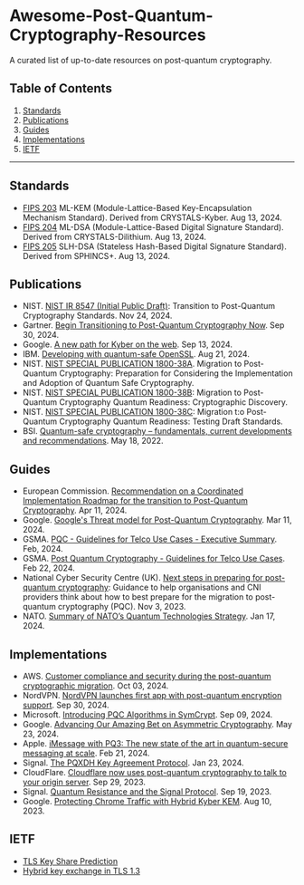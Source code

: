 # Awesome-Post-Quantum-Cryptography-Resources
A curated list of up-to-date resources on post-quantum cryptography.



## Table of Contents
1. [Standards](#standards)
2. [Publications](#publications)
3. [Guides](#guides)
4. [Implementations](#implementations)
5. [IETF](#ietf)


---

## Standards
- [FIPS 203](https://nvlpubs.nist.gov/nistpubs/FIPS/NIST.FIPS.203.pdf) ML-KEM (Module-Lattice-Based Key-Encapsulation Mechanism Standard). Derived from CRYSTALS-Kyber. Aug 13, 2024.
- [FIPS 204](https://nvlpubs.nist.gov/nistpubs/FIPS/NIST.FIPS.204.pdf) ML-DSA (Module-Lattice-Based Digital Signature Standard). Derived from CRYSTALS-Dilithium. Aug 13, 2024.
- [FIPS 205](https://nvlpubs.nist.gov/nistpubs/FIPS/NIST.FIPS.205.pdf) SLH-DSA (Stateless Hash-Based Digital Signature Standard). Derived from SPHINCS+. Aug 13, 2024.

## Publications
- NIST. [NIST IR 8547 (Initial Public Draft)](https://csrc.nist.gov/pubs/ir/8547/ipd): Transition to Post-Quantum Cryptography Standards. Nov 24, 2024.
- Gartner. [Begin Transitioning to Post-Quantum Cryptography Now](https://www.gartner.com/en/articles/post-quantum-cryptography). Sep 30, 2024.
- Google. [A new path for Kyber on the web](https://security.googleblog.com/2024/09/a-new-path-for-kyber-on-web.html). Sep 13, 2024.
- IBM. [Developing with quantum-safe OpenSSL](https://developer.ibm.com/tutorials/awb-quantum-safe-openssl/). Aug 21, 2024.
- NIST. [NIST SPECIAL PUBLICATION 1800-38A](https://www.nccoe.nist.gov/sites/default/files/2023-04/pqc-migration-nist-sp-1800-38a-preliminary-draft.pdf). Migration to Post-Quantum Cryptography: Preparation for Considering the Implementation and Adoption of Quantum Safe Cryptography.
- NIST. [NIST SPECIAL PUBLICATION 1800-38B](https://www.nccoe.nist.gov/sites/default/files/2023-12/pqc-migration-nist-sp-1800-38b-preliminary-draft.pdf): Migration to Post-Quantum Cryptography Quantum Readiness: Cryptographic Discovery.
- NIST. [NIST SPECIAL PUBLICATION 1800-38C](https://www.nccoe.nist.gov/sites/default/files/2023-12/pqc-migration-nist-sp-1800-38c-preliminary-draft.pdf): Migration t:o Post-Quantum Cryptography Quantum Readiness: Testing Draft Standards.
- BSI. [Quantum-safe cryptography – fundamentals, current developments and recommendations](https://www.bsi.bund.de/SharedDocs/Downloads/EN/BSI/Publications/Brochure/quantum-safe-cryptography.pdf?__blob=publicationFile&v=6). May 18, 2022.

## Guides
- European Commission. [Recommendation on a Coordinated Implementation Roadmap for the transition to Post-Quantum Cryptography](https://digital-strategy.ec.europa.eu/en/library/recommendation-coordinated-implementation-roadmap-transition-post-quantum-cryptography). Apr 11, 2024.
- Google. [Google's Threat model for Post-Quantum Cryptography](https://bughunters.google.com/blog/5108747984306176/google-s-threat-model-for-post-quantum-cryptography). Mar 11, 2024.
- GSMA. [PQC - Guidelines for Telco Use Cases - Executive Summary](https://www.gsma.com/newsroom/wp-content/uploads//PQC-Guidelines-for-Telco-Use-Cases-Executive-Summary.pdf). Feb, 2024.
- GSMA. [Post Quantum Cryptography - Guidelines for Telco Use Cases](https://www.gsma.com/newsroom/wp-content/uploads//PQ.03-Post-Quantum-Cryptography-Guidelines-for-Telecom-Use-v1.0.pdf). Feb 22, 2024.
- National Cyber Security Centre (UK). [Next steps in preparing for post-quantum cryptography](https://www.ncsc.gov.uk/whitepaper/next-steps-preparing-for-post-quantum-cryptography): Guidance to help organisations and CNI providers think about how to best prepare for the migration to post-quantum cryptography (PQC). Nov 3, 2023.
- NATO. [Summary of NATO’s Quantum Technologies Strategy](https://www.nato.int/cps/en/natohq/official_texts_221777.htm). Jan 17, 2024.

## Implementations
- AWS. [Customer compliance and security during the post-quantum cryptographic migration](https://aws.amazon.com/blogs/security/customer-compliance-and-security-during-the-post-quantum-cryptographic-migration/). Oct 03, 2024.
- NordVPN. [NordVPN launches first app with post-quantum encryption support](https://nordvpn.com/blog/nordvpn-linux-post-quantum-encryption-support/). Sep 30, 2024.
- Microsoft. [Introducing PQC Algorithms in SymCrypt](https://techcommunity.microsoft.com/t5/security-compliance-and-identity/microsoft-s-quantum-resistant-cryptography-is-here/ba-p/4238780). Sep 09, 2024.
- Google. [Advancing Our Amazing Bet on Asymmetric Cryptography](https://blog.chromium.org/2024/05/advancing-our-amazing-bet-on-asymmetric.html). May 23, 2024.
- Apple. [iMessage with PQ3: The new state of the art in quantum-secure messaging at scale](https://security.apple.com/blog/imessage-pq3/). Feb 21, 2024.
- Signal. [The PQXDH Key Agreement Protocol](https://signal.org/docs/specifications/pqxdh/pqxdh.pdf). Jan 23, 2024.
- CloudFlare. [Cloudflare now uses post-quantum cryptography to talk to your origin server](https://blog.cloudflare.com/post-quantum-to-origins). Sep 29, 2023.
- Signal. [Quantum Resistance and the Signal Protocol](https://signal.org/blog/pqxdh/). Sep 19, 2023.
- Google. [Protecting Chrome Traffic with Hybrid Kyber KEM](https://blog.chromium.org/2023/08/protecting-chrome-traffic-with-hybrid.html). Aug 10, 2023.

## IETF
- [TLS Key Share Prediction](https://datatracker.ietf.org/doc/draft-ietf-tls-key-share-prediction)
- [Hybrid key exchange in TLS 1.3](https://datatracker.ietf.org/doc/html/draft-ietf-tls-hybrid-design)
